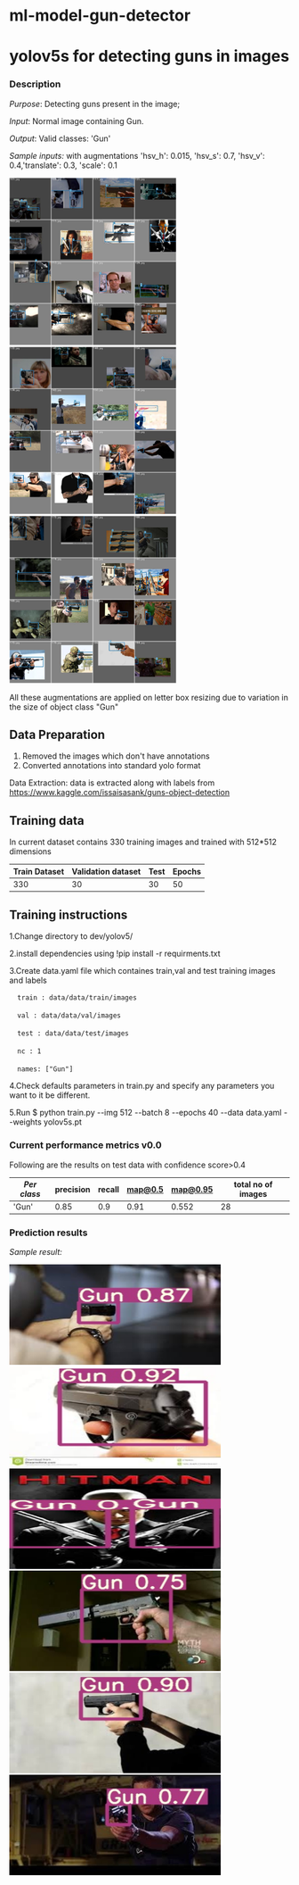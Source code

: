 # ml-model-gun-detector
# yolov5s for detecting guns in images

### Description

_Purpose_: Detecting guns present in the image; 

_Input_: Normal image containing Gun.

_Output_: Valid classes: 'Gun'

_Sample inputs:_ with augmentations 'hsv_h': 0.015, 'hsv_s': 0.7, 'hsv_v': 0.4,'translate': 0.3, 'scale': 0.1 

<img src="./assets/sample.jpg" width="300" height="300"/> <img src="./assets/sample3.jpg" width="300" height="300"/> <img src="./assets/sample2.jpg" width="300" height="300"/>

All these augmentations are applied on letter box resizing due to variation in the size of object class "Gun"

## Data Preparation
  1. Removed the images which don't have annotations 
  2. Converted annotations into standard yolo format
    
  Data Extraction: data is extracted along with labels from https://www.kaggle.com/issaisasank/guns-object-detection
    
## Training data 

In current dataset contains 330 training images and trained with 512*512 dimensions 

 Train Dataset | Validation dataset| Test | Epochs|
| --- | --- |  --- |--- |
| 330| 30| 30 |50 |

## Training instructions 

  1.Change directory to dev/yolov5/
  
  2.install dependencies using !pip install -r requirments.txt
  
  3.Create data.yaml file which containes train,val and test training images and labels  
  
      train : data/data/train/images
      
      val : data/data/val/images
      
      test : data/data/test/images
      
      nc : 1
      
      names: ["Gun"] 
   
  4.Check defaults parameters in train.py and specify any parameters you want to it be different.

  5.Run $ python train.py --img 512 --batch 8 --epochs 40 --data data.yaml --weights yolov5s.pt



### Current performance metrics v0.0

 
Following are the results on test data with confidence score>0.4

| _Per class_ |precision    |recall  |map@0.5  |map@0.95 | total no of images |
| --- | --- | --- | --- | --- | ---
| 'Gun' | 0.85 | 0.9 | 0.91 |0.552 | 28 |

### Prediction results
_Sample result:_

<img src="./assets/a.jpg" width="380" height="180"/> <img src="./assets/b.jpg" width="380" height="180"/> <img src="./assets/c.jpg" width="380" height="180"/>
<img src="./assets/d.jpg" width="380" height="180"/> <img src="./assets/e.jpg" width="380" height="180"/> <img src="./assets/f.jpg" width="380" height="180"/>

